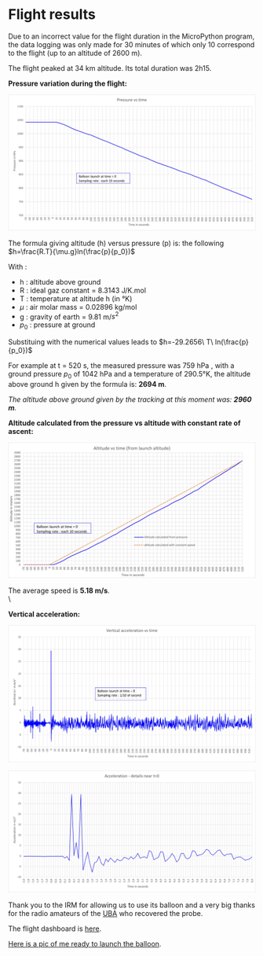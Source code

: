# Flight results

Due to an incorrect value for the flight duration in the MicroPython program, the data logging was only made for 30 minutes of which only 10 correspond to the flight (up to an altitude of 2600 m).

The flight peaked at 34 km altitude. Its total duration was 2h15.


**Pressure variation during the flight:**

![](pressure.jpg)

The formula giving altitude (h) versus pressure (p) is:  the following $h=\frac{R.T}{\mu.g}ln(\frac{p}{p_0})$

With : 

- h : altitude above ground
- R : ideal gaz constant = 8.3143 J/K.mol
- T : temperature at altitude h (in °K)
- $\mu$ : air molar mass = 0.02896 kg/mol
- g : gravity of earth = 9.81 m/$s^2$
- $p_0$ : pressure at ground

Substituing with the numerical values leads to $h=-29.2656\ T\ ln(\frac{p}{p_0})$

For example at t = 520 s, the measured pressure was 759 hPa , with a ground pressure $p_0$ of 1042 hPa and a temperature of 290.5°K, the altitude above ground h given by the formula is: **2694 m**.

*The altitude above ground given by the tracking at this moment was: **2960 m**.*

**Altitude calculated from the pressure vs altitude with constant rate of ascent:**

![](altitude.jpg)

The average speed is **5.18 m/s**.  
\  

**Vertical acceleration:**

![](acc.jpg)

![](acc_det.jpg)

Thank you to the IRM for allowing us to use its balloon and a very big thanks for the radio amateurs of the [UBA](https://www.uba.be/fr/radioamateurisme) who recovered the probe.

The flight dashboard is [here](https://grafana.v2.sondehub.org/d/HJgOZLq7k/basic?var-Payload=ON4IR-1&from=1664025700000&to=1664035752000&orgId=1).

[Here is a pic of me ready to launch the balloon](IRM2209_03.jpg).
